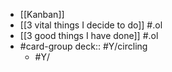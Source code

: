 - [[Kanban]]
- [[3 vital things I decide to do]] #.ol
- [[3 good things I have done]] #.ol
- #card-group 
   deck:: #Y/circling
	- #Y/